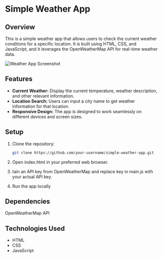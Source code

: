 # Simple Weather App

## Overview

This is a simple weather app that allows users to check the current weather conditions for a specific location. It is built using HTML, CSS, and JavaScript, and it leverages the OpenWeatherMap API for real-time weather data.

![Weather App Screenshot](https://github.com/Mustapha-Nkhili/simple-weather-app/assets/127800851/29680d3a-a960-4a24-bdc8-a8f737b6921b)

## Features

- **Current Weather:** Display the current temperature, weather description, and other relevant information.
- **Location Search:** Users can input a city name to get weather information for that location.
- **Responsive Design:** The app is designed to work seamlessly on different devices and screen sizes.

## Setup

1. Clone the repository:

   ```bash
   git clone https://github.com/your-username/simple-weather-app.git
   ```

2. Open index.html in your preferred web browser.
3. tain an API key from OpenWeatherMap and replace
   key in main.js with your actual API key.
4. Run the app locally

## Dependencies

OpenWeatherMap API

## Technologies Used

- HTML
- CSS
- JavaScript
